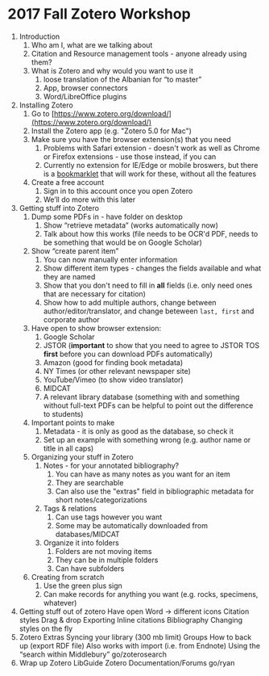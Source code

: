 # 2017 Fall Zotero Workshop
  
1. Introduction
    1. Who am I, what are we talking about
    2. Citation and Resource management tools - anyone already using them?
    3. What is Zotero and why would you want to use it
        1. loose translation of the Albanian for “to master”
        2. App, browser connectors
        3. Word/LibreOffice plugins
2. Installing Zotero
    1. Go to [https://www.zotero.org/download/](https://www.zotero.org/download/)
    2. Install the Zotero app (e.g. "Zotero 5.0 for Mac") 
    3. Make sure you have the browser extension(s) that you need
        1. Problems with Safari extension - doesn't work as well as Chrome or Firefox extensions - use those instead, if you can
        2. Currently no extension for IE/Edge or mobile broswers, but there is a [bookmarklet](https://www.zotero.org/downloadbookmarklet) that will work for these, without all the features
    4. Create a free account
        1. Sign in to this account once you open Zotero
        2. We’ll do more with this later
3. Getting stuff into Zotero
    1. Dump some PDFs in - have folder on desktop
        1. Show “retrieve metadata” (works automatically now)
        2. Talk about how this works (file needs to be OCR'd PDF, needs to be something that would be on Google Scholar)
    2. Show “create parent item”
        1. You can now manually enter information
        2. Show different item types - changes the fields available and what they are named
        3. Show that you don't need to fill in **all** fields (i.e. only need ones that are necessary for citation)
        4. Show how to add multiple authors, change between author/editor/translator, and change beteween `last, first` and corporate author
    3. Have open to show browser extension:
        1. Google Scholar
        2. JSTOR (**important** to show that you need to agree to JSTOR TOS **first** before you can download PDFs automatically)
        3. Amazon (good for finding book metadata)
        4. NY Times (or other relevant newspaper site)
        5. YouTube/Vimeo (to show video translator) 
        6. MIDCAT
        7. A relevant library database (something with and something without full-text PDFs can be helpful to point out the difference to students)
    4. Important points to make
        1. Metadata - it is only as good as the database, so check it
        2. Set up an example with something wrong (e.g. author name or title in all caps)
    3. Organizing your stuff in Zotero
        1. Notes - for your annotated bibliography?
            1. You can have as many notes as you want for an item
            2. They are searchable
            3. Can also use the "extras" field in bibliographic metadata for short notes/categorizations
        2. Tags & relations
            1. Can use tags however you want
            2. Some may be automatically downloaded from databases/MIDCAT
        3. Organize it into folders
            1. Folders are not moving items
            2. They can be in multiple folders
            3. Can have subfolders 
    4. Creating from scratch
        1. Use the green plus sign
        2. Can make records for anything you want (e.g. rocks, specimens, whatever)
4. Getting stuff out of zotero
Have open Word -> different icons
Citation styles
Drag & drop
Exporting
Inline citations
Bibliography
Changing styles on the fly
5. Zotero Extras
Syncing your library (300 mb limit)
Groups
How to back up (export RDF file)
Also works with import (i.e. from Endnote)
Using the “search within Middlebury”
go/zoterosearch
6. Wrap up
Zotero LibGuide
Zotero Documentation/Forums
go/ryan
